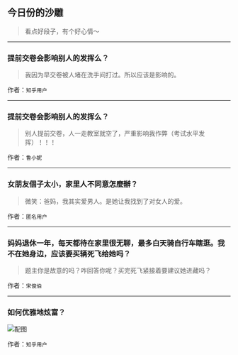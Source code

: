 ## 今日份的沙雕

> 看点好段子，有个好心情～


 
---

### 提前交卷会影响别人的发挥么？

> 我因为早交卷被人堵在洗手间打过。所以应该是影响的。


作者：`知乎用户`

---

### 提前交卷会影响别人的发挥么？

> 别人提前交卷，人一走教室就空了，严重影响我作弊（考试水平发挥）！！！


作者：`鲁小妮`

---

### 女朋友個子太小，家里人不同意怎麼辦？

> 微笑：爸妈，我其实爱男人。是她让我找到了对女人的爱。


作者：`匿名用户`

---

### 妈妈退休一年，每天都待在家里很无聊，最多白天骑自行车瞎逛。我不在她身边，应该要买辆死飞给她吗？

> 题主你是故意的吗？咋回答你呢？买完死飞紧接着要建议她进藏吗？


作者：`宋俊伯`

---

### 如何优雅地炫富？

> 



![配图](https://pic4.zhimg.com/78b59d6159693406770d56bcc7f9cbbb_b.jpg)


作者：`知乎用户`